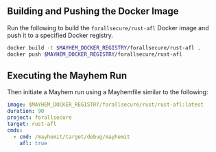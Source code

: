 ## Building and Pushing the Docker Image

Run the following to build the `forallsecure/rust-afl` Docker image and push it to a specified Docker registry.

```sh
docker build -t $MAYHEM_DOCKER_REGISTRY/forallsecure/rust-afl .
docker push $MAYHEM_DOCKER_REGISTRY/forallsecure/rust-afl
```

## Executing the Mayhem Run

Then initiate a Mayhem run using a Mayhemfile similar to the following:

```yaml
image: $MAYHEM_DOCKER_REGISTRY/forallsecure/rust/rust-afl:latest
duration: 90
project: forallsecure
target: rust-afl
cmds:
  - cmd: /mayhemit/target/debug/mayhemit
    afl: true
```

